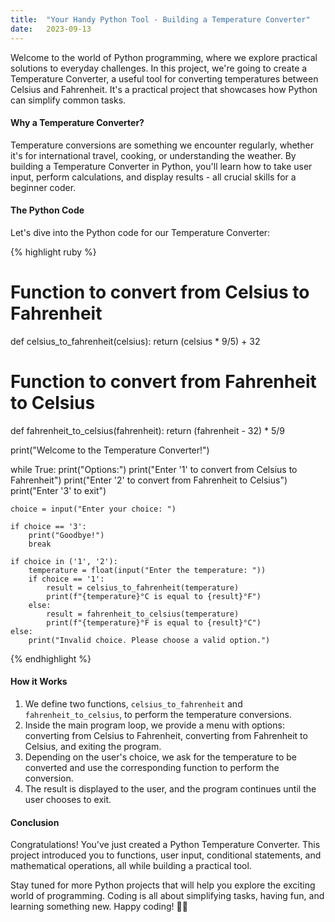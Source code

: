 ```yaml
---
title:  "Your Handy Python Tool - Building a Temperature Converter"
date:   2023-09-13
---
```


Welcome to the world of Python programming, where we explore practical solutions to everyday challenges. In this project, we're going to create a Temperature Converter, a useful tool for converting temperatures between Celsius and Fahrenheit. It's a practical project that showcases how Python can simplify common tasks.

<h4>Why a Temperature Converter?</h4>

Temperature conversions are something we encounter regularly, whether it's for international travel, cooking, or understanding the weather. By building a Temperature Converter in Python, you'll learn how to take user input, perform calculations, and display results - all crucial skills for a beginner coder.

<h4>The Python Code</h4>

Let's dive into the Python code for our Temperature Converter:

{% highlight ruby %}
# Function to convert from Celsius to Fahrenheit
def celsius_to_fahrenheit(celsius):
    return (celsius * 9/5) + 32

# Function to convert from Fahrenheit to Celsius
def fahrenheit_to_celsius(fahrenheit):
    return (fahrenheit - 32) * 5/9

print("Welcome to the Temperature Converter!")

while True:
    print("Options:")
    print("Enter '1' to convert from Celsius to Fahrenheit")
    print("Enter '2' to convert from Fahrenheit to Celsius")
    print("Enter '3' to exit")

    choice = input("Enter your choice: ")

    if choice == '3':
        print("Goodbye!")
        break

    if choice in ('1', '2'):
        temperature = float(input("Enter the temperature: "))
        if choice == '1':
            result = celsius_to_fahrenheit(temperature)
            print(f"{temperature}°C is equal to {result}°F")
        else:
            result = fahrenheit_to_celsius(temperature)
            print(f"{temperature}°F is equal to {result}°C")
    else:
        print("Invalid choice. Please choose a valid option.")

{% endhighlight %}

<h4>How it Works</h4>
<ol>
	<li>We define two functions, <code>celsius_to_fahrenheit</code> and <code>fahrenheit_to_celsius</code>, to perform the temperature conversions.</li>
	<li>Inside the main program loop, we provide a menu with options: converting from Celsius to Fahrenheit, converting from Fahrenheit to Celsius, and exiting the program.</li>
	<li>Depending on the user's choice, we ask for the temperature to be converted and use the corresponding function to perform the conversion.</li>
	<li>The result is displayed to the user, and the program continues until the user chooses to exit.</li>
</ol>
<h4>Conclusion</h4>

Congratulations! You've just created a Python Temperature Converter. This project introduced you to functions, user input, conditional statements, and mathematical operations, all while building a practical tool.

Stay tuned for more Python projects that will help you explore the exciting world of programming. Coding is all about simplifying tasks, having fun, and learning something new. Happy coding! 🐍✨
